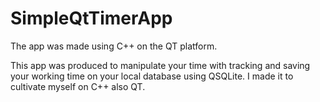 # SimpleQtTimerApp
The app was made using C++ on the QT platform.

This app was produced to manipulate your time with tracking and saving your working time on your local database using QSQLite.
I made it to cultivate myself on C++ also QT.
